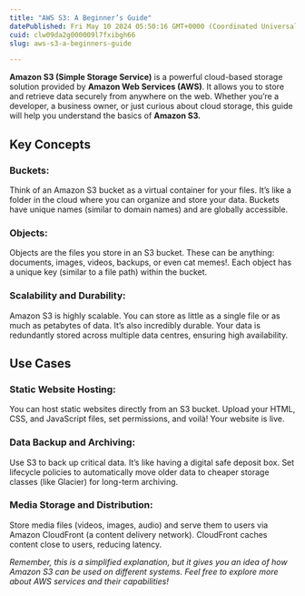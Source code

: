 ```yaml
---
title: "AWS S3: A Beginner’s Guide"
datePublished: Fri May 10 2024 05:50:16 GMT+0000 (Coordinated Universal Time)
cuid: clw09da2g000009l7fxibgh66
slug: aws-s3-a-beginners-guide

---
```



**Amazon S3 (Simple Storage Service)** is a powerful cloud-based storage solution provided by **Amazon Web Services (AWS)**. It allows you to store and retrieve data securely from anywhere on the web. Whether you’re a developer, a business owner, or just curious about cloud storage, this guide will help you understand the basics of **Amazon S3.**

## **Key Concepts**

### **Buckets**:

Think of an Amazon S3 bucket as a virtual container for your files. It’s like a folder in the cloud where you can organize and store your data. Buckets have unique names (similar to domain names) and are globally accessible.

### **Objects:**

Objects are the files you store in an S3 bucket. These can be anything: documents, images, videos, backups, or even cat memes!. Each object has a unique key (similar to a file path) within the bucket.

### **Scalability and Durability:**

Amazon S3 is highly scalable. You can store as little as a single file or as much as petabytes of data. It’s also incredibly durable. Your data is redundantly stored across multiple data centres, ensuring high availability.

## **Use Cases**

### **Static Website Hosting:**

You can host static websites directly from an S3 bucket. Upload your HTML, CSS, and JavaScript files, set permissions, and voilà! Your website is live.

### **Data Backup and Archiving:**

Use S3 to back up critical data. It’s like having a digital safe deposit box. Set lifecycle policies to automatically move older data to cheaper storage classes (like Glacier) for long-term archiving.

### **Media Storage and Distribution:**

Store media files (videos, images, audio) and serve them to users via Amazon CloudFront (a content delivery network). CloudFront caches content close to users, reducing latency.

*Remember, this is a simplified explanation, but it gives you an idea of how Amazon S3 can be used on different systems. Feel free to explore more about AWS services and their capabilities!*